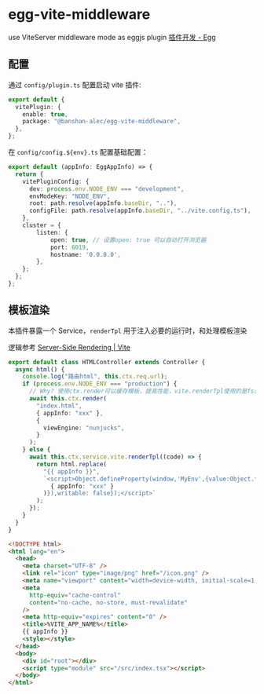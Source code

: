 # egg-vite-middleware

use ViteServer middleware mode as eggjs plugin
[插件开发 - Egg](https://www.eggjs.org/zh-CN/advanced/plugin)

## 配置

通过 `config/plugin.ts` 配置启动 vite 插件:

```ts
export default {
  vitePlugin: {
    enable: true,
    package: "@banshan-alec/egg-vite-middleware",
  },
};
```

在 `config/config.${env}.ts` 配置基础配置：

```ts
export default (appInfo: EggAppInfo) => {
  return {
    vitePluginConfig: {
      dev: process.env.NODE_ENV === "development",
      envModeKey: "NODE_ENV",
      root: path.resolve(appInfo.baseDir, ".."),
      configFile: path.resolve(appInfo.baseDir, "../vite.config.ts"),
    },
    cluster = {
        listen: {
            open: true, // 设置open: true 可以自动打开浏览器
            port: 6019,
            hostname: '0.0.0.0',
        },
    };
  };
};
```


## 模板渲染

本插件暴露一个 Service，`renderTpl` 用于注入必要的运行时，和处理模板渲染

逻辑参考 [Server-Side Rendering | Vite](https://vitejs.dev/guide/ssr.html#setting-up-the-dev-server)

```ts
export default class HTMLController extends Controller {
  async html() {
    console.log("路由html", this.ctx.req.url);
    if (process.env.NODE_ENV === "production") {
      // Why? 使用ctx.render可以缓存模板，提高性能，vite.renderTpl使用的是fs读取html，不会缓存
      await this.ctx.render(
        "index.html",
        { appInfo: "xxx" },
        {
          viewEngine: "nunjucks",
        }
      );
    } else {
      await this.ctx.service.vite.renderTpl((code) => {
        return html.replace(
          "{{ appInfo }}",
          `<script>Object.defineProperty(window,'MyEnv',{value:Object.freeze(${JSON.stringify(
            { appInfo: "xxx" }
          )}),writable: false});</script>`
        );
      });
    }
  }
}
```

```html
<!DOCTYPE html>
<html lang="en">
  <head>
    <meta charset="UTF-8" />
    <link rel="icon" type="image/png" href="/icon.png" />
    <meta name="viewport" content="width=device-width, initial-scale=1.0" />
    <meta
      http-equiv="cache-control"
      content="no-cache, no-store, must-revalidate"
    />
    <meta http-equiv="expires" content="0" />
    <title>%VITE_APP_NAME%</title>
    {{ appInfo }}
    <style></style>
  </head>
  <body>
    <div id="root"></div>
    <script type="module" src="/src/index.tsx"></script>
  </body>
</html>
```

